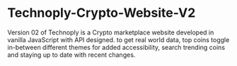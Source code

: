 # Technoply-Crypto-Website-V2
Version 02 of Technoply is a Crypto marketplace website developed in vanilla JavaScript with API designed. to get real world data, top coins toggle in-between different themes for added accessibility, search trending coins and staying up to date with recent changes.
